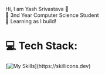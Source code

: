 Hi, I am Yash Srivastava 👋<br>
🏫 3nd Year Computer Science Student<br>
🔧 Learning as I build!

# 💻 Tech Stack:
[![My Skills](https://skillicons.dev/icons?i=js,html,css,c,cpp,photoshop,ae,atom,bootstrap,discord,figma,git,java,jquery,nodejs,npm,ps,react,tailwind,)](https://skillicons.dev)
